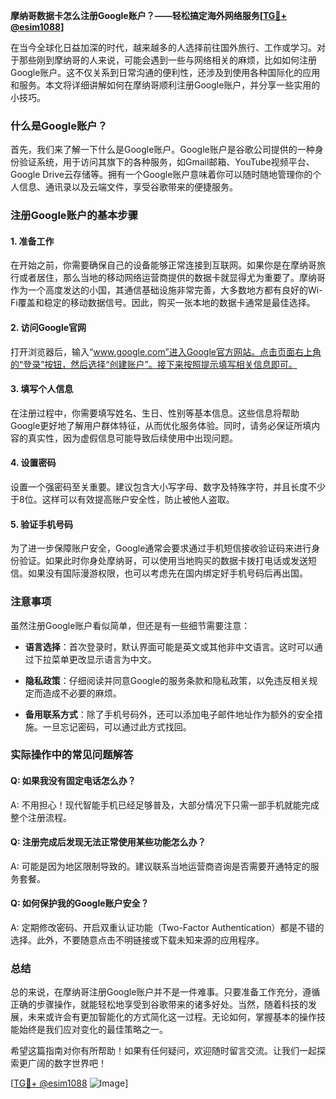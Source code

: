 **摩纳哥数据卡怎么注册Google账户？——轻松搞定海外网络服务[[TG💪+ @esim1088](https://t.me/s/esim1088)]**

在当今全球化日益加深的时代，越来越多的人选择前往国外旅行、工作或学习。对于那些刚到摩纳哥的人来说，可能会遇到一些与网络相关的麻烦，比如如何注册Google账户。这不仅关系到日常沟通的便利性，还涉及到使用各种国际化的应用和服务。本文将详细讲解如何在摩纳哥顺利注册Google账户，并分享一些实用的小技巧。

### 什么是Google账户？

首先，我们来了解一下什么是Google账户。Google账户是谷歌公司提供的一种身份验证系统，用于访问其旗下的各种服务，如Gmail邮箱、YouTube视频平台、Google Drive云存储等。拥有一个Google账户意味着你可以随时随地管理你的个人信息、通讯录以及云端文件，享受谷歌带来的便捷服务。

### 注册Google账户的基本步骤

#### 1. 准备工作

在开始之前，你需要确保自己的设备能够正常连接到互联网。如果你是在摩纳哥旅行或者居住，那么当地的移动网络运营商提供的数据卡就显得尤为重要了。摩纳哥作为一个高度发达的小国，其通信基础设施非常完善，大多数地方都有良好的Wi-Fi覆盖和稳定的移动数据信号。因此，购买一张本地的数据卡通常是最佳选择。

#### 2. 访问Google官网

打开浏览器后，输入“www.google.com”进入Google官方网站。点击页面右上角的“登录”按钮，然后选择“创建账户”。接下来按照提示填写相关信息即可。

#### 3. 填写个人信息

在注册过程中，你需要填写姓名、生日、性别等基本信息。这些信息将帮助Google更好地了解用户群体特征，从而优化服务体验。同时，请务必保证所填内容的真实性，因为虚假信息可能导致后续使用中出现问题。

#### 4. 设置密码

设置一个强密码至关重要。建议包含大小写字母、数字及特殊字符，并且长度不少于8位。这样可以有效提高账户安全性，防止被他人盗取。

#### 5. 验证手机号码

为了进一步保障账户安全，Google通常会要求通过手机短信接收验证码来进行身份验证。如果此时你身处摩纳哥，可以使用当地购买的数据卡拨打电话或发送短信。如果没有国际漫游权限，也可以考虑先在国内绑定好手机号码后再出国。

### 注意事项

虽然注册Google账户看似简单，但还是有一些细节需要注意：

- **语言选择**：首次登录时，默认界面可能是英文或其他非中文语言。这时可以通过下拉菜单更改显示语言为中文。
  
- **隐私政策**：仔细阅读并同意Google的服务条款和隐私政策，以免违反相关规定而造成不必要的麻烦。

- **备用联系方式**：除了手机号码外，还可以添加电子邮件地址作为额外的安全措施。一旦忘记密码，可以通过此方式找回。

### 实际操作中的常见问题解答

#### Q: 如果我没有固定电话怎么办？
A: 不用担心！现代智能手机已经足够普及，大部分情况下只需一部手机就能完成整个注册流程。

#### Q: 注册完成后发现无法正常使用某些功能怎么办？
A: 可能是因为地区限制导致的。建议联系当地运营商咨询是否需要开通特定的服务套餐。

#### Q: 如何保护我的Google账户安全？
A: 定期修改密码、开启双重认证功能（Two-Factor Authentication）都是不错的选择。此外，不要随意点击不明链接或下载未知来源的应用程序。

### 总结

总的来说，在摩纳哥注册Google账户并不是一件难事。只要准备工作充分，遵循正确的步骤操作，就能轻松地享受到谷歌带来的诸多好处。当然，随着科技的发展，未来或许会有更加智能化的方式简化这一过程。无论如何，掌握基本的操作技能始终是我们应对变化的最佳策略之一。

希望这篇指南对你有所帮助！如果有任何疑问，欢迎随时留言交流。让我们一起探索更广阔的数字世界吧！

[[TG💪+ @esim1088](https://t.me/s/esim1088) ![Image](https://i.postimg.cc/4NQfJmqS/Snipaste-2025-05-13-00-14-12.png)]